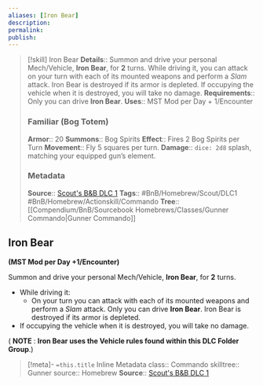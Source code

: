 ```yaml
---
aliases: [Iron Bear]
description: 
permalink: 
publish: 
---
```


> [!skill] Iron Bear
> **Details**:: Summon and drive your personal Mech/Vehicle, **Iron Bear**, for **2** turns. While driving it, you can attack on your turn with each of its mounted weapons and perform a *Slam* attack. Iron Bear is destroyed if its armor is depleted. If occupying the vehicle when it is destroyed, you will take no damage.
> **Requirements**:: Only you can drive **Iron Bear**.
> **Uses**::  MST Mod per Day + 1/Encounter
>
> ### Familiar (Bog Totem)
> **Armor**:: 20
> **Summons**:: Bog Spirits
> **Effect**:: Fires 2 Bog Spirits per Turn
> **Movement**:: Fly 5 squares per turn.
> **Damage**:: `dice: 2d8` splash, matching your equipped gun’s element.
>
> ### Metadata
> **Source**:: [Scout's B&B DLC 1](https://docs.google.com/document/d/1MLOgrWwcLNTnP9PuXrKiLImy7SUh4hXO8arVUAlmdp0/edit) 
> **Tags**:: #BnB/Homebrew/Scout/DLC1 #BnB/Homebrew/Actionskill/Commando
> **Tree**:: [[Compendium/BnB/Sourcebook Homebrews/Classes/Gunner Commando|Gunner Commando]]


## Iron Bear

**(MST Mod per Day +1/Encounter)**

Summon and drive your personal Mech/Vehicle, **Iron Bear**, for **2** turns.
- While driving it:
    - On your turn you can attack with each of its mounted weapons and perform a *Slam* attack.
Only you can drive **Iron Bear**.
Iron Bear is destroyed if its armor is depleted.
- If occupying the vehicle when it is destroyed, you will take no damage.

( **NOTE** : **Iron Bear uses the Vehicle rules found within this DLC Folder Group**.)


>[!meta]- `=this.title` Inline Metadata
> class:: Commando
> skilltree:: Gunner
> source:: Homebrew
> **Source**:: [Scout's B&B DLC 1](https://docs.google.com/document/d/1mjXpoVLi-NuoOolvlEiYb9cNrDb_v0MtbY8qv0hTrJw/)
